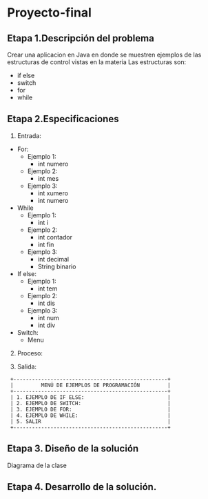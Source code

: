 # Proyecto-final

## Etapa 1.Descripción del problema
Crear una aplicacion en Java en donde se muestren ejemplos de las estructuras de control vistas en la materia 
Las estructuras son:
- if else
- switch
- for
- while

## Etapa 2.Especificaciones
1. Entrada:
  - For:
    - Ejemplo 1:
       - int numero
    - Ejemplo 2:
       - int mes
    - Ejemplo 3:
       - int xumero
       - int numero
  - While
    - Ejemplo 1:
       - int i
    - Ejemplo 2:
       - int contador
       - int fin
    - Ejemplo 3: 
       - int decimal
       - String binario
  - If else:
    - Ejemplo 1:
       - int tem
    - Ejemplo 2: 
       - int dis
    - Ejemplo 3:
       - int num
       - int div
  - Switch:    
       - Menu
2. Proceso:


3. Salida:
~~~
 +--------------------------------------------------+
 |         MENÚ DE EJEMPLOS DE PROGRAMACIÓN         |
 +--------------------------------------------------+
 | 1. EJEMPLO DE IF ELSE:                           |
 | 2. EJEMPLO DE SWITCH:                            |
 | 3. EJEMPLO DE FOR:                               |
 | 4. EJEMPLO DE WHILE:                             |
 | 5. SALIR                                         |
 +--------------------------------------------------+
~~~ 

## Etapa 3. Diseño de la solución

Diagrama de la clase

## Etapa 4. Desarrollo de la solución.


